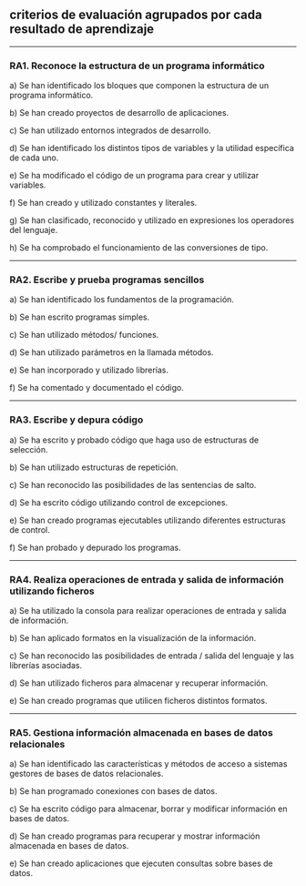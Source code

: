 ## **criterios de evaluación** agrupados por cada resultado de aprendizaje

---

### **RA1. Reconoce la estructura de un programa informático**

a) Se han identificado los bloques que componen la estructura de un programa informático.

b) Se han creado proyectos de desarrollo de aplicaciones.

c) Se han utilizado entornos integrados de desarrollo.

d) Se han identificado los distintos tipos de variables y la utilidad específica de cada uno.

e) Se ha modificado el código de un programa para crear y utilizar variables.

f) Se han creado y utilizado constantes y literales.

g) Se han clasificado, reconocido y utilizado en expresiones los operadores del lenguaje.

h) Se ha comprobado el funcionamiento de las conversiones de tipo.


---

### **RA2. Escribe y prueba programas sencillos**

a) Se han identificado los fundamentos de la programación.

b) Se han escrito programas simples.

c) Se han utilizado métodos/ funciones.

d) Se han utilizado parámetros en la llamada métodos.

e) Se han incorporado y utilizado librerías.

f) Se ha comentado y documentado el código.


---

### **RA3. Escribe y depura código**

a) Se ha escrito y probado código que haga uso de estructuras de selección.

b) Se han utilizado estructuras de repetición.

c) Se han reconocido las posibilidades de las sentencias de salto.

d) Se ha escrito código utilizando control de excepciones.

e) Se han creado programas ejecutables utilizando diferentes estructuras de control.

f) Se han probado y depurado los programas.


---

### **RA4. Realiza operaciones de entrada y salida de información utilizando ficheros**

a) Se ha utilizado la consola para realizar operaciones de entrada y salida de información.

b) Se han aplicado formatos en la visualización de la información.

c) Se han reconocido las posibilidades de entrada / salida del lenguaje y las librerías asociadas.

d) Se han utilizado ficheros para almacenar y recuperar información.

e) Se han creado programas que utilicen ficheros distintos formatos.


---

### **RA5. Gestiona información almacenada en bases de datos relacionales**

a) Se han identificado las características y métodos de acceso a sistemas gestores de bases de datos relacionales.

b) Se han programado conexiones con bases de datos.

c) Se ha escrito código para almacenar, borrar y modificar información en bases de datos.

d) Se han creado programas para recuperar y mostrar información almacenada en bases de datos.

e) Se han creado aplicaciones que ejecuten consultas sobre bases de datos.


